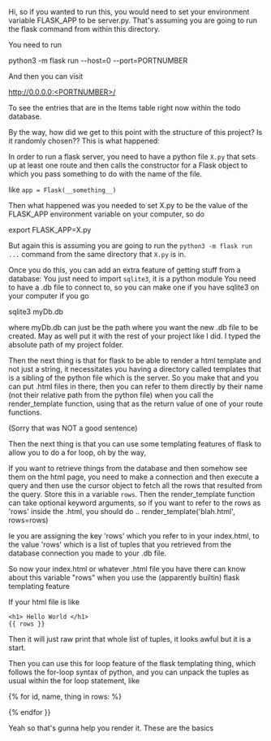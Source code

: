 Hi, so if you wanted to run this, you would need to set your environment variable FLASK_APP to be server.py. That's assuming you are going to run the flask command from within this directory.

You need to run

python3 -m flask run --host=0 --port=PORTNUMBER

And then you can visit

http://0.0.0.0:<PORTNUMBER>/

To see the entries that are in the Items table right now within the todo database.


By the way, how did we get to this point with the structure of this project? Is it randomly chosen??
This is what happened:

In order to run a flask server, you need to have a python file `X.py` that sets up at least one route and then calls the constructor for a Flask object to which you pass something to do with the name of the file.

like `app = Flask(__something__)`

Then what happened was you needed to set X.py to be the value of the FLASK_APP environment variable on your computer, so do

export FLASK_APP=X.py

But again this is assuming you are going to run the `python3 -m flask run ...` command from the same directory that `X.py` is in.

Once you do this, you can add an extra feature of getting stuff from a database:
You just need to import `sqlite3`, it is a python module
You need to have a .db file to connect to, so you can make one if you have sqlite3 on your computer if you go

sqlite3 myDb.db

where myDb.db can just be the path where you want the new .db file to be created. May as well put it with the rest of your project like I did. I typed the absolute path of my project folder.

Then the next thing is that for flask to be able to render a html template and not just a string, it necessitates you having a directory called templates that is a sibling of the python file which is the server. So you make that and you can put .html files in there, then you can refer to them directly by their name (not their relative path from the python file) when you call the render_template function, using that as the return value of one of your route functions.

(Sorry that was NOT a good sentence)

Then the next thing is that you can use some templating features of flask to allow you to do a for loop, oh by the way,

If you want to retrieve things from the database and then somehow see them on the html page, you need to make a connection and then execute a query and then use the cursor object to fetch all the rows that resulted from the query. Store this in a variable `rows`. Then the render_template function can take optional keyword arguments, so if you want to refer to the rows as 'rows' inside the .html, you should do
.. render_template('blah.html', rows=rows)

Ie you are assigning the key 'rows' which you refer to in your index.html, to the value 'rows' which is a list of tuples that you retrieved from the database connection you made to your .db file.

So now your index.html or whatever .html file you have there can know about this variable "rows" when you use the (apparently builtin) flask templating feature

If your html file is like
```
<h1> Hello World </h1>
{{ rows }}
```

Then it will just raw print that whole list of tuples, it looks awful but it is a start.

Then you can use this for loop feature of the flask templating thing, which follows the for-loop syntax of python, and you can unpack the tuples as usual within the for loop statement, like

{% for id, name, thing in rows: %}

{% endfor }}

Yeah so that's gunna help you render it. These are the basics





